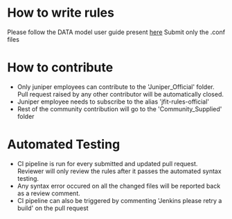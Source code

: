 # How to write rules

Please follow the DATA model user guide present [here](https://junipernetworks.sharepoint.com/:w:/r/sites/iceberg-dev-planner/_layouts/15/doc.aspx?sourcedoc=%7B2ea1add1-e2c7-405d-9ae8-a4ca9bcbc793%7D&action=edit&uid=%7B2EA1ADD1-E2C7-405D-9AE8-A4CA9BCBC793%7D&ListItemId=69&ListId=%7BF3778718-EBDE-41A7-8C45-A231942D80E7%7D&odsp=1&env=prod)
Submit only the .conf files

# How to contribute

- Only juniper employees can contribute to the 'Juniper_Official' folder. Pull request raised by any other contributor will be automatically closed. 
- Juniper employee needs to subscribe to the alias 'jfit-rules-official'
- Rest of the community contribution will go to the 'Community_Supplied' folder

# Automated Testing

- CI pipeline is run for every submitted and updated pull request. Reviewer will only review the rules after it passes the automated syntax testing.
- Any syntax error occured on all the changed files will be reported back as a review comment.
- CI pipeline can also be triggered by commenting 'Jenkins please retry a build' on the pull request
